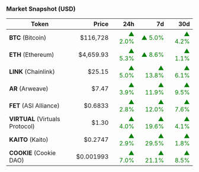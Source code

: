 ### Market Snapshot (USD)

| Token | Price | 24h | 7d | 30d |
|---|---:|---:|---:|---:|
| **BTC** (Bitcoin) | $116,728 | <span style="color:green">▲ 2.0%</span> | <span style="color:green">▲ 5.0%</span> | <span style="color:green">▲ 4.2%</span> |
| **ETH** (Ethereum) | $4,659.93 | <span style="color:green">▲ 5.3%</span> | <span style="color:green">▲ 8.6%</span> | <span style="color:green">▲ 1.1%</span> |
| **LINK** (Chainlink) | $25.15 | <span style="color:green">▲ 5.0%</span> | <span style="color:green">▲ 13.8%</span> | <span style="color:green">▲ 6.1%</span> |
| **AR** (Arweave) | $7.47 | <span style="color:green">▲ 3.9%</span> | <span style="color:green">▲ 11.9%</span> | <span style="color:green">▲ 9.5%</span> |
| **FET** (ASI Alliance) | $0.6833 | <span style="color:green">▲ 2.8%</span> | <span style="color:green">▲ 12.0%</span> | <span style="color:green">▲ 7.6%</span> |
| **VIRTUAL** (Virtuals Protocol) | $1.30 | <span style="color:green">▲ 4.0%</span> | <span style="color:green">▲ 19.6%</span> | <span style="color:green">▲ 4.1%</span> |
| **KAITO** (Kaito) | $0.2747 | <span style="color:green">▲ 2.9%</span> | <span style="color:green">▲ 29.5%</span> | <span style="color:green">▲ 1.8%</span> |
| **COOKIE** (Cookie DAO) | $0.001993 | <span style="color:green">▲ 7.0%</span> | <span style="color:green">▲ 21.1%</span> | <span style="color:green">▲ 8.5%</span> |
